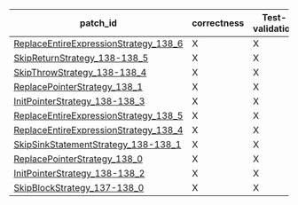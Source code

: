  | patch_id |correctness |Test-validation |NPEX-validation |
 |--- | --- | --- | --- | 
 | [ReplaceEntireExpressionStrategy_138_6](./patches/ReplaceEntireExpressionStrategy_138_6/patch.java#L139) | X | X | O | 
 | [SkipReturnStrategy_138-138_5](./patches/SkipReturnStrategy_138-138_5/patch.java#L139) | X | X | X | 
 | [SkipThrowStrategy_138-138_4](./patches/SkipThrowStrategy_138-138_4/patch.java#L139) | X | X | X | 
 | [ReplacePointerStrategy_138_1](./patches/ReplacePointerStrategy_138_1/patch.java#L139) | X | X | O | 
 | [InitPointerStrategy_138-138_3](./patches/InitPointerStrategy_138-138_3/patch.java#L139) | X | X | X | 
 | [ReplaceEntireExpressionStrategy_138_5](./patches/ReplaceEntireExpressionStrategy_138_5/patch.java#L139) | X | X | O | 
 | [ReplaceEntireExpressionStrategy_138_4](./patches/ReplaceEntireExpressionStrategy_138_4/patch.java#L139) | X | X | O | 
 | [SkipSinkStatementStrategy_138-138_1](./patches/SkipSinkStatementStrategy_138-138_1/patch.java#L139) | X | X | X | 
 | [ReplacePointerStrategy_138_0](./patches/ReplacePointerStrategy_138_0/patch.java#L139) | X | X | O | 
 | [InitPointerStrategy_138-138_2](./patches/InitPointerStrategy_138-138_2/patch.java#L139) | X | X | O | 
 | [SkipBlockStrategy_137-138_0](./patches/SkipBlockStrategy_137-138_0/patch.java#L138) | X | X | X | 
